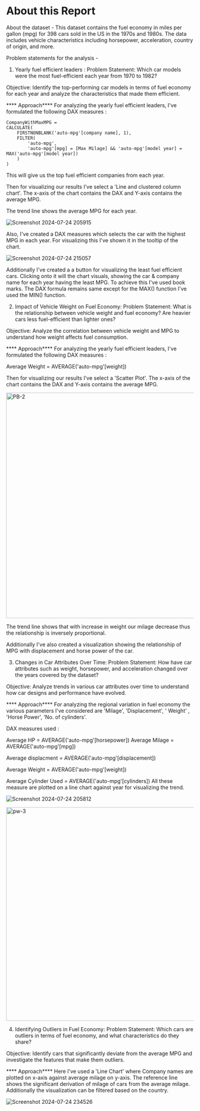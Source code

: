 # About this Report

About the dataset -
This dataset contains the fuel economy in miles per gallon (mpg) for 398 cars sold in the US in the 1970s and 1980s. The data includes vehicle characteristics including horsepower, acceleration, country of origin, and more.

Problem statements for the analysis -
1. Yearly fuel efficient leaders :
Problem Statement:
Which car models were the most fuel-efficient each year from 1970 to 1982?

Objective:
Identify the top-performing car models in terms of fuel economy for each year and analyze the characteristics that made them efficient.

**** Approach****
For analyzing the yearly fuel efficient leaders, I've formulated the following DAX measures :

    CompanyWithMaxMPG = 
    CALCULATE(
        FIRSTNONBLANK('auto-mpg'[company name], 1),
        FILTER(
            'auto-mpg',
            'auto-mpg'[mpg] = [Max Milage] && 'auto-mpg'[model year] = MAX('auto-mpg'[model year])
        )
    )
This will give us the top fuel efficient companies from each year.

Then for visualizing our results I've select a 'Line and clustered column chart'. The x-axis of the chart contains the DAX and Y-axis contains the average MPG.

The trend line shows the average MPG for each year.

![Screenshot 2024-07-24 205915](https://github.com/user-attachments/assets/ea22230a-1a3f-47de-9f0a-c01820424b34)


Also, I've created a DAX measures which selects the car with the highest MPG in each year. For visualizing this I've shown it in the tooltip of the chart.

![Screenshot 2024-07-24 215057](https://github.com/user-attachments/assets/18b32769-3eb3-467b-aeed-9e212b3b6d9e)


Additionally I've created a a button for visualizing the least fuel efficient cars. Clicking onto it will the chart visuals, showing the car & company name for 
each year having the least MPG. To achieve this I've used book marks. The DAX formula remains same except for the MAX() function I've used the MIN() function.


2. Impact of Vehicle Weight on Fuel Economy:
Problem Statement:
What is the relationship between vehicle weight and fuel economy? Are heavier cars less fuel-efficient than lighter ones?

Objective:
Analyze the correlation between vehicle weight and MPG to understand how weight affects fuel consumption.

**** Approach****
For analyzing the yearly fuel efficient leaders, I've formulated the following DAX measures :

Average Weight = AVERAGE('auto-mpg'[weight])

Then for visualizing our results I've select a 'Scatter Plot'. The x-axis of the chart contains the DAX and Y-axis contains the average MPG.

<img width="606" alt="PB-2" src="https://github.com/user-attachments/assets/563b5e6f-c3f4-4b68-80a9-0d60209743ad">


The trend line shows that with increase in weight our milage decrease thus the relationship is inversely proportional.

Additionally I've also created a visualization showing the relationship of MPG with displacement and horse power of the car.

3. Changes in Car Attributes Over Time:
Problem Statement:
How have car attributes such as weight, horsepower, and acceleration changed over the years covered by the dataset?

Objective:
Analyze trends in various car attributes over time to understand how car designs and performance have evolved.

**** Approach****
For analyzing the regional variation in fuel economy the various parameters I've considered are 'Milage', 'Displacement', ' Weight' , 'Horse Power', 'No. of cylinders'.

DAX measures used :

Average HP = AVERAGE('auto-mpg'[horsepower])
Average Milage = AVERAGE('auto-mpg'[mpg])

Average displacment = AVERAGE('auto-mpg'[displacement])

Average Weight = AVERAGE('auto-mpg'[weight])

Average Cylinder Used = AVERAGE('auto-mpg'[cylinders])
All these measure are plotted on a line chart against year for visualizing the trend.

![Screenshot 2024-07-24 205812](https://github.com/user-attachments/assets/3b1cd125-4e2f-4abb-a96c-6284fd64fffd)


<img width="574" alt="pw-3" src="https://github.com/user-attachments/assets/b45c685a-886b-4aa6-8484-9ea7dfdf7f02">


4. Identifying Outliers in Fuel Economy:
Problem Statement:
Which cars are outliers in terms of fuel economy, and what characteristics do they share?

Objective:
Identify cars that significantly deviate from the average MPG and investigate the features that make them outliers.

**** Approach****
Here I've used a 'Line Chart' where Company names are plotted on x-axis against average milage on y-axis. The reference line shows the significant derivation of milage of cars from the average milage. Additionally the visualization can be filtered based on the country.

![Screenshot 2024-07-24 234526](https://github.com/user-attachments/assets/d7a7d237-ccf4-4b2f-bf70-1cdaa913fcf0)

